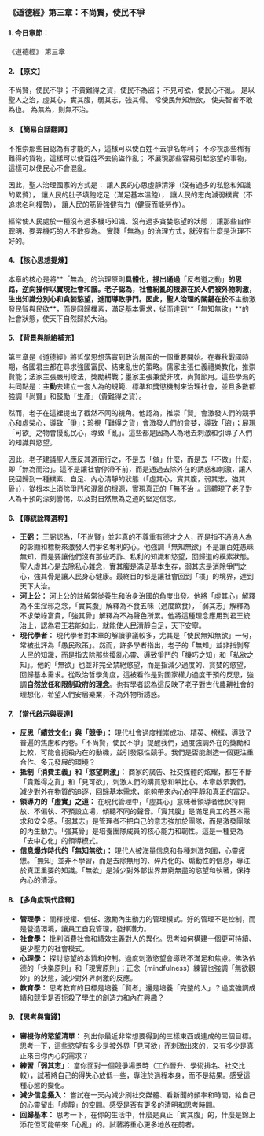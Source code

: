 ### **《道德經》第三章：不尚賢，使民不爭**

#### **1. 今日章節：**

《道德經》 第三章

#### **2. 【原文】**

不尚賢，使民不爭；
不貴難得之貨，使民不為盜；
不見可欲，使民心不亂。
是以聖人之治，虛其心，實其腹，弱其志，強其骨。
常使民無知無欲，
使夫智者不敢為也。
為無為，則無不治。

#### **3. 【簡易白話翻譯】**

不推崇那些自認為有才能的人，這樣可以使百姓不去爭名奪利；
不珍視那些稀有難得的貨物，這樣可以使百姓不去偷盜作亂；
不展現那些容易引起慾望的事物，這樣可以使民心不會混亂。

因此，聖人治理國家的方式是：
讓人民的心思虛靜清淨（沒有過多的私慾和知識的累贅），
讓人民的肚子填飽吃足（滿足基本溫飽），
讓人民的志向減弱樸實（不追求名利權勢），
讓人民的筋骨強健有力（健康而能勞作）。

經常使人民處於一種沒有過多機巧知識、沒有過多貪婪慾望的狀態；
讓那些自作聰明、耍弄機巧的人不敢妄為。
實踐「無為」的治理方式，就沒有什麼是治理不好的。

#### **4. 【核心思想提煉】**

本章的核心是將**「無為」的治理原則**具體化，提出通過**「反者道之動」**的思路，逆向操作以實現社會和諧。老子認為，社會紛亂的根源在於人們被外物刺激，生出知識分別心和貪婪慾望，進而導致爭鬥。因此，聖人治理的關鍵在於**不主動激發民智與民欲**，而是回歸樸素，滿足基本需求，從而達到**「無知無欲」**的社會狀態，使天下自然歸於大治。

#### **5. 【背景與脈絡補充】**

第三章是《道德經》將哲學思想落實到政治層面的一個重要開始。在春秋戰國時期，各國君主都在尋求強國富民、結束亂世的策略。儒家主張仁義禮樂教化，推崇賢能；法家主張嚴刑峻法，獎勵耕戰；墨家主張兼愛非攻，尚賢節用。這些學派的共同點是：**主動**去建立一套人為的規範、標準和獎懲機制來治理社會，並且多數都強調「尚賢」和鼓勵「生產」（貴難得之貨）。

然而，老子在這裡提出了截然不同的視角。他認為，推崇「賢」會激發人們的競爭心和虛榮心，導致「爭」；珍視「難得之貨」會激發人們的貪婪，導致「盜」；展現「可欲」之物會擾亂民心，導致「亂」。這些都是因為人為地去刺激和引導了人們的知識與慾望。

因此，老子建議聖人應反其道而行之，不是去「做」什麼，而是去「不做」什麼，即「無為而治」。這不是讓社會停滯不前，而是通過去除外在的誘惑和刺激，讓人民回歸到一種樸素、自足、內心清靜的狀態（「虛其心，實其腹，弱其志，強其骨」），從根本上消除爭鬥和混亂的根源，實現真正的「無不治」。這體現了老子對人為干預的深刻警惕，以及對自然無為之道的堅定信念。

#### **6. 【傳統詮釋選粹】**

*   **王弼：** 王弼認為，「不尚賢」並非真的不尊重有德才之人，而是指不通過人為的彰顯和標榜來激發人們爭名奪利的心。他強調「無知無欲」不是讓百姓愚昧無知，而是要讓他們沒有那些巧詐、私利的知識和慾望，回歸道的樸素狀態。聖人虛其心是去除私心雜念，實其腹是滿足基本生存，弱其志是消除爭鬥之心，強其骨是讓人民身心健康。最終目的都是讓社會回到「樸」的境界，達到天下大治。
*   **河上公：** 河上公的註解常從養生和治身治國的角度出發。他將「虛其心」解釋為不生淫邪之念，「實其腹」解釋為不食五味（過度飲食），「弱其志」解釋為不求榮祿富貴，「強其骨」解釋為不為聲色所累。他將這種理念應用到君王統治上，認為君王若能如此，就能使人民清靜自足，天下安寧。
*   **現代學者：** 現代學者對本章的解讀爭議較多，尤其是「使民無知無欲」一句，常被批評為「愚民政策」。然而，許多學者指出，老子的「無知」並非指剝奪人民的知識，而是指去除那些擾亂心靈、導致爭鬥的「機巧之知」和「私欲之知」。他的「無欲」也並非完全禁絕慾望，而是指減少過度的、貪婪的慾望，回歸基本需求。從政治哲學角度，這被看作是對國家權力過度干預的反思，強調**自然放任和限制政府的理念**。也有學者認為這反映了老子對古代農耕社會的理想化，希望人們安居樂業，不為外物所誘惑。

#### **7. 【當代啟示與表達】**

*   **反思「績效文化」與「競爭」：** 現代社會過度推崇成功、精英、榜樣，導致了普遍的焦慮和內卷。「不尚賢，使民不爭」提醒我們，過度強調外在的獎勵和比較，可能會扼殺內在的動機，並引發惡性競爭。我們是否能創造一個更注重合作、多元發展的環境？
*   **抵制「消費主義」和「慾望刺激」：** 商家的廣告、社交媒體的炫耀，都在不斷「貴難得之貨」和「見可欲」，刺激人們的購買慾和攀比心。本章啟示我們，減少對外在物質的追逐，回歸基本需求，能夠帶來內心的平靜和真正的富足。
*   **領導力的「虛實」之道：** 在現代管理中，「虛其心」意味著領導者應保持開放、不偏執、不預設立場，傾聽不同的聲音。「實其腹」是滿足員工的基本需求和安全感。「弱其志」是管理者不把自己的意志強加於團隊，而是激發團隊的內生動力。「強其骨」是培養團隊成員的核心能力和韌性。這是一種更為「去中心化」的領導模式。
*   **信息爆炸時代的「無知無欲」：** 現代人被海量信息和各種刺激包圍，心靈疲憊。「無知」並非不學習，而是去除無用的、碎片化的、煽動性的信息，專注於真正重要的知識。「無欲」是減少對外部世界無窮無盡的慾望和執著，保持內心的清淨。

#### **8. 【多角度現代詮釋】**

*   **管理學：** 闡釋授權、信任、激勵內生動力的管理模式。好的管理不是控制，而是營造環境，讓員工自我管理，發揮潛力。
*   **社會學：** 批判消費社會和績效主義對人的異化。思考如何構建一個更可持續、更少壓力的社會模式。
*   **心理學：** 探討慾望的本質和控制。過度刺激慾望會導致不滿足和焦慮。佛洛依德的「快樂原則」和「現實原則」；正念（mindfulness）練習也強調「無欲觀妙」的狀態，減少對外界刺激的反應。
*   **教育學：** 思考教育的目標是培養「賢者」還是培養「完整的人」？過度強調成績和競爭是否扼殺了學生的創造力和內在興趣？

#### **9. 【思考與實踐】**

*   **審視你的慾望清單：** 列出你最近非常想要得到的三樣東西或達成的三個目標。思考一下，這些慾望有多少是被外界「見可欲」而刺激出來的，又有多少是真正來自你內心的需求？
*   **練習「弱其志」：** 當你面對一個競爭場景時（工作晉升、學術排名、社交比較），試著將自己的得失心放低一些，專注於過程本身，而不是結果。感受這種心態的變化。
*   **減少信息攝入：** 嘗試在一天內減少刷社交媒體、看新聞的頻率和時間，給自己的心靈留出「虛靜」的空間。感受是否有更多的清明和思考時間。
*   **回歸基本：** 思考一下，在你的生活中，什麼是真正「實其腹」的，什麼是錦上添花但可能帶來「心亂」的。試著將重心更多地放在前者。